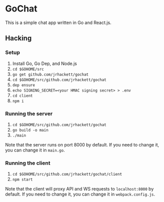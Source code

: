 # GoChat

This is a simple chat app written in Go and React.js.

## Hacking

### Setup

1. Install Go, Go Dep, and Node.js
2. `cd $GOHOME/src`
3. `go get github.com/jrhackett/gochat`
4. `cd $GOHOME/src/github.com/jrhackett/gochat`
5. `dep ensure`
6. `echo SIGNING_SECRET=<your HMAC signing secret> > .env`
7. `cd client`
8. `npm i`

### Running the server

1. `cd $GOHOME/src/github.com/jrhackett/gochat`
2. `go build -o main`
3. `./main`

Note that the server runs on port 8000 by default. If you need to change it, you can change it in `main.go`.

### Running the client

1. `cd $GOHOME/src/github.com/jrhackett/gochat/client`
2. `npm start`

Note that the client will proxy API and WS requests to `localhost:8000` by default. If you need to change it, you can change it in `webpack.config.js`.

